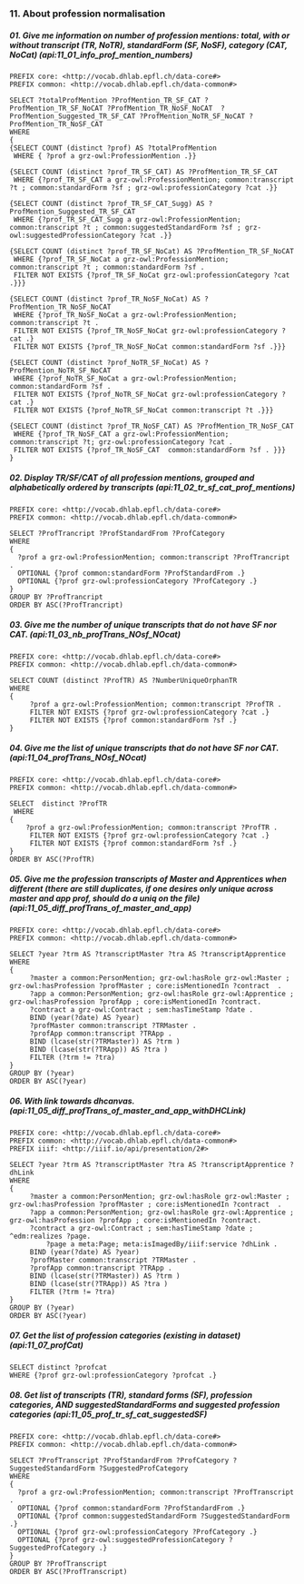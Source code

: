 ### 11. About profession normalisation

##### 01. Give me information on number of profession mentions: total, with or without transcript (TR, NoTR), standardForm (SF, NoSF), category (CAT, NoCat) (api:11_01_info_prof_mention_numbers)
```sparql
PREFIX core: <http://vocab.dhlab.epfl.ch/data-core#>
PREFIX common: <http://vocab.dhlab.epfl.ch/data-common#>
 
SELECT ?totalProfMention ?ProfMention_TR_SF_CAT ?ProfMention_TR_SF_NoCAT ?ProfMention_TR_NoSF_NoCAT  ?ProfMention_Suggested_TR_SF_CAT ?ProfMention_NoTR_SF_NoCAT ?ProfMention_TR_NoSF_CAT
WHERE 
{ 
{SELECT COUNT (distinct ?prof) AS ?totalProfMention 
 WHERE { ?prof a grz-owl:ProfessionMention .}}

{SELECT COUNT (distinct ?prof_TR_SF_CAT) AS ?ProfMention_TR_SF_CAT
 WHERE {?prof_TR_SF_CAT a grz-owl:ProfessionMention; common:transcript ?t ; common:standardForm ?sf ; grz-owl:professionCategory ?cat .}}

{SELECT COUNT (distinct ?prof_TR_SF_CAT_Sugg) AS ?ProfMention_Suggested_TR_SF_CAT
 WHERE {?prof_TR_SF_CAT_Sugg a grz-owl:ProfessionMention; common:transcript ?t ; common:suggestedStandardForm ?sf ; grz-owl:suggestedProfessionCategory ?cat .}}

{SELECT COUNT (distinct ?prof_TR_SF_NoCat) AS ?ProfMention_TR_SF_NoCAT
 WHERE {?prof_TR_SF_NoCat a grz-owl:ProfessionMention; common:transcript ?t ; common:standardForm ?sf .
 FILTER NOT EXISTS {?prof_TR_SF_NoCat grz-owl:professionCategory ?cat .}}}

{SELECT COUNT (distinct ?prof_TR_NoSF_NoCat) AS ?ProfMention_TR_NoSF_NoCAT
 WHERE {?prof_TR_NoSF_NoCat a grz-owl:ProfessionMention; common:transcript ?t .
 FILTER NOT EXISTS {?prof_TR_NoSF_NoCat grz-owl:professionCategory ?cat .}
 FILTER NOT EXISTS {?prof_TR_NoSF_NoCat common:standardForm ?sf .}}}

{SELECT COUNT (distinct ?prof_NoTR_SF_NoCat) AS ?ProfMention_NoTR_SF_NoCAT
 WHERE {?prof_NoTR_SF_NoCat a grz-owl:ProfessionMention; common:standardForm ?sf .
 FILTER NOT EXISTS {?prof_NoTR_SF_NoCat grz-owl:professionCategory ?cat .} 
 FILTER NOT EXISTS {?prof_NoTR_SF_NoCat common:transcript ?t .}}}

{SELECT COUNT (distinct ?prof_TR_NoSF_CAT) AS ?ProfMention_TR_NoSF_CAT
 WHERE {?prof_TR_NoSF_CAT a grz-owl:ProfessionMention; common:transcript ?t; grz-owl:professionCategory ?cat .
 FILTER NOT EXISTS {?prof_TR_NoSF_CAT  common:standardForm ?sf . }}}
}
```

##### 02. Display TR/SF/CAT of all profession mentions, grouped and alphabetically ordered by transcripts (api:11_02_tr_sf_cat_prof_mentions)
```sparql
PREFIX core: <http://vocab.dhlab.epfl.ch/data-core#>
PREFIX common: <http://vocab.dhlab.epfl.ch/data-common#>

SELECT ?ProfTrancript ?ProfStandardFrom ?ProfCategory
WHERE 
{
  ?prof a grz-owl:ProfessionMention; common:transcript ?ProfTrancript .
  OPTIONAL {?prof common:standardForm ?ProfStandardFrom .}
  OPTIONAL {?prof grz-owl:professionCategory ?ProfCategory .}
}
GROUP BY ?ProfTrancript
ORDER BY ASC(?ProfTrancript)
```

##### 03. Give me the number of unique transcripts that do not have SF nor CAT. (api:11_03_nb_profTrans_NOsf_NOcat)
```sparql
PREFIX core: <http://vocab.dhlab.epfl.ch/data-core#>
PREFIX common: <http://vocab.dhlab.epfl.ch/data-common#>

SELECT COUNT (distinct ?ProfTR) AS ?NumberUniqueOrphanTR
WHERE
{
	 ?prof a grz-owl:ProfessionMention; common:transcript ?ProfTR .
	 FILTER NOT EXISTS {?prof grz-owl:professionCategory ?cat .}
	 FILTER NOT EXISTS {?prof common:standardForm ?sf .}
}
```

##### 04. Give me the list of unique transcripts that do not have SF nor CAT. (api:11_04_profTrans_NOsf_NOcat)
```sparql
PREFIX core: <http://vocab.dhlab.epfl.ch/data-core#>
PREFIX common: <http://vocab.dhlab.epfl.ch/data-common#>

SELECT  distinct ?ProfTR
 WHERE 
{
	?prof a grz-owl:ProfessionMention; common:transcript ?ProfTR .
	 FILTER NOT EXISTS {?prof grz-owl:professionCategory ?cat .}
	 FILTER NOT EXISTS {?prof common:standardForm ?sf .}
}
ORDER BY ASC(?ProfTR)
```

##### 05. Give me the profession transcripts of Master and Apprentices when different (there are still duplicates, if one desires only unique across master and app prof,  should do a uniq on the file) (api:11_05_diff_profTrans_of_master_and_app)
``` sparql
PREFIX core: <http://vocab.dhlab.epfl.ch/data-core#>
PREFIX common: <http://vocab.dhlab.epfl.ch/data-common#>
 
SELECT ?year ?trm AS ?transcriptMaster ?tra AS ?transcriptApprentice
WHERE
{
	 ?master a common:PersonMention; grz-owl:hasRole grz-owl:Master ; grz-owl:hasProfession ?profMaster ; core:isMentionedIn ?contract  . 
	 ?app a common:PersonMention; grz-owl:hasRole grz-owl:Apprentice ; grz-owl:hasProfession ?profApp ; core:isMentionedIn ?contract.  
	 ?contract a grz-owl:Contract ; sem:hasTimeStamp ?date .
	 BIND (year(?date) AS ?year)
	 ?profMaster common:transcript ?TRMaster .
	 ?profApp common:transcript ?TRApp .
	 BIND (lcase(str(?TRMaster)) AS ?trm )
	 BIND (lcase(str(?TRApp)) AS ?tra )
	 FILTER (?trm != ?tra)
}
GROUP BY (?year)
ORDER BY ASC(?year)
```

##### 06. With link towards dhcanvas. (api:11_05_diff_profTrans_of_master_and_app_withDHCLink)

``` sparql
PREFIX core: <http://vocab.dhlab.epfl.ch/data-core#>
PREFIX common: <http://vocab.dhlab.epfl.ch/data-common#>
PREFIX iiif: <http://iiif.io/api/presentation/2#>
 
SELECT ?year ?trm AS ?transcriptMaster ?tra AS ?transcriptApprentice ?dhLink
WHERE
{
	 ?master a common:PersonMention; grz-owl:hasRole grz-owl:Master ; grz-owl:hasProfession ?profMaster ; core:isMentionedIn ?contract  . 
	 ?app a common:PersonMention; grz-owl:hasRole grz-owl:Apprentice ; grz-owl:hasProfession ?profApp ; core:isMentionedIn ?contract.  
	 ?contract a grz-owl:Contract ; sem:hasTimeStamp ?date ; ^edm:realizes ?page.
         ?page a meta:Page; meta:isImagedBy/iiif:service ?dhLink .
	 BIND (year(?date) AS ?year)
	 ?profMaster common:transcript ?TRMaster .
	 ?profApp common:transcript ?TRApp .
	 BIND (lcase(str(?TRMaster)) AS ?trm )
	 BIND (lcase(str(?TRApp)) AS ?tra )
	 FILTER (?trm != ?tra)
}
GROUP BY (?year)
ORDER BY ASC(?year)
```

##### 07. Get the list of profession categories (existing in dataset) (api:11_07_profCat)
```sparql
SELECT distinct ?profcat
WHERE {?prof grz-owl:professionCategory ?profcat .}
```

##### 08. Get list of transcripts (TR), standard forms (SF), profession categories, AND suggestedStandardForms and suggested profession categories (api:11_05_prof_tr_sf_cat_suggestedSF)
``` sparql
PREFIX core: <http://vocab.dhlab.epfl.ch/data-core#>
PREFIX common: <http://vocab.dhlab.epfl.ch/data-common#>

SELECT ?ProfTranscript ?ProfStandardFrom ?ProfCategory ?SuggestedStandardForm ?SuggestedProfCategory
WHERE 
{
  ?prof a grz-owl:ProfessionMention; common:transcript ?ProfTranscript .
  OPTIONAL {?prof common:standardForm ?ProfStandardFrom .}
  OPTIONAL {?prof common:suggestedStandardForm ?SuggestedStandardForm .}
  OPTIONAL {?prof grz-owl:professionCategory ?ProfCategory .}
  OPTIONAL {?prof grz-owl:suggestedProfessionCategory ?SuggestedProfCategory .}
}
GROUP BY ?ProfTranscript
ORDER BY ASC(?ProfTranscript)
```
